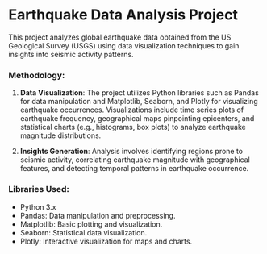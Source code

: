 # Earthquake Data Analysis Project

This project analyzes global earthquake data obtained from the US Geological Survey (USGS) using data visualization techniques to gain insights into seismic activity patterns.

### Methodology:
1. **Data Visualization**: The project utilizes Python libraries such as Pandas for data manipulation and Matplotlib, Seaborn, and Plotly for visualizing earthquake occurrences. Visualizations include time series plots of earthquake frequency, geographical maps pinpointing epicenters, and statistical charts (e.g., histograms, box plots) to analyze earthquake magnitude distributions.

2. **Insights Generation**: Analysis involves identifying regions prone to seismic activity, correlating earthquake magnitude with geographical features, and detecting temporal patterns in earthquake occurrence.

### Libraries Used:
- Python 3.x
- Pandas: Data manipulation and preprocessing.
- Matplotlib: Basic plotting and visualization.
- Seaborn: Statistical data visualization.
- Plotly: Interactive visualization for maps and charts.
